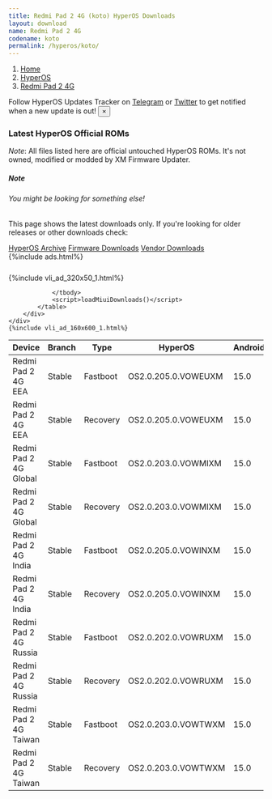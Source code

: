```yaml
---
title: Redmi Pad 2 4G (koto) HyperOS Downloads
layout: download
name: Redmi Pad 2 4G
codename: koto
permalink: /hyperos/koto/
---
```

<nav aria-label="breadcrumb">
    <ol class="breadcrumb">
        <li class="breadcrumb-item"><a href="/">Home</a></li>
        <li class="breadcrumb-item"><a href="/hyperos/">HyperOS</a></li>
        <li class="breadcrumb-item active" aria-current="page"><a href="/hyperos/koto/">Redmi Pad 2 4G</a></li>
    </ol>
</nav>
<div class="alert alert-primary alert-dismissible fade show" role="alert">
    Follow HyperOS Updates Tracker on <a href="https://t.me/MIUIUpdatesTracker" class="alert-link">Telegram</a>
     or <a href="https://twitter.com/MiFwUpdater" class="alert-link">Twitter</a> to get notified when a new update is out!
    <button type="button" class="close" data-dismiss="alert" aria-label="Close">
        <span aria-hidden="true">&times;</span>
    </button>
</div>

### Latest HyperOS Official ROMs
*Note*: All files listed here are official untouched HyperOS ROMs. It's not owned, modified or modded by XM Firmware Updater.
<div class="card">
  <div class="card-body">
    <h5 class="card-title">Note</h5>
    <h6 class="card-subtitle mb-2 text-muted">You might be looking for something else!</h6>
    <p class="card-text">This page shows the latest downloads only.
     If you're looking for older releases or other downloads check:</p>
    <a href="/archive/hyperos/koto/" class="card-link">HyperOS Archive</a>
    <a href="/firmware/koto/" class="card-link">Firmware Downloads</a>
    <a href="/vendor/koto/" class="card-link">Vendor Downloads</a>
  </div>
</div>
{%include ads.html%}
<div class="row justify-content-center">
    <div class="col-10">
        <div class="table-responsive-md" style="margin-top: 25px;">
            {%include vli_ad_320x50_1.html%}
            <table id="miui" class="display dt-responsive nowrap compact table table-striped table-hover table-sm">
                <thead class="thead-dark">
                    <tr>
                        <th data-ref="device">Device</th>
                        <th data-ref="branch">Branch</th>
                        <th data-ref="type">Type</th>
                        <th data-ref="miui">HyperOS</th>
                        <th data-ref="android">Android</th>
                        <th data-ref="size">Size</th>
                        <th data-ref="size">Date</th>
                        <th data-ref="link">Link</th>
                    </tr>
                </thead>
                <tbody>
                <tr><td>Redmi Pad 2 4G EEA</td><td>Stable</td><td>Fastboot</td><td>OS2.0.205.0.VOWEUXM</td><td>15.0</td><td>6.0 GB</td><td>2025-10-14</td><td><a href="/hyperos/koto/stable/OS2.0.205.0.VOWEUXM/">Download</a></td></tr>
<tr><td>Redmi Pad 2 4G EEA</td><td>Stable</td><td>Recovery</td><td>OS2.0.205.0.VOWEUXM</td><td>15.0</td><td>4.5 GB</td><td>2025-10-21</td><td><a href="/hyperos/koto/stable/OS2.0.205.0.VOWEUXM/">Download</a></td></tr>
<tr><td>Redmi Pad 2 4G Global</td><td>Stable</td><td>Fastboot</td><td>OS2.0.203.0.VOWMIXM</td><td>15.0</td><td>6.3 GB</td><td>2025-08-25</td><td><a href="/hyperos/koto/stable/OS2.0.203.0.VOWMIXM/">Download</a></td></tr>
<tr><td>Redmi Pad 2 4G Global</td><td>Stable</td><td>Recovery</td><td>OS2.0.203.0.VOWMIXM</td><td>15.0</td><td>4.5 GB</td><td>2025-08-29</td><td><a href="/hyperos/koto/stable/OS2.0.203.0.VOWMIXM/">Download</a></td></tr>
<tr><td>Redmi Pad 2 4G India</td><td>Stable</td><td>Fastboot</td><td>OS2.0.205.0.VOWINXM</td><td>15.0</td><td>5.4 GB</td><td>2025-09-23</td><td><a href="/hyperos/koto/stable/OS2.0.205.0.VOWINXM/">Download</a></td></tr>
<tr><td>Redmi Pad 2 4G India</td><td>Stable</td><td>Recovery</td><td>OS2.0.205.0.VOWINXM</td><td>15.0</td><td>4.3 GB</td><td>2025-10-13</td><td><a href="/hyperos/koto/stable/OS2.0.205.0.VOWINXM/">Download</a></td></tr>
<tr><td>Redmi Pad 2 4G Russia</td><td>Stable</td><td>Fastboot</td><td>OS2.0.202.0.VOWRUXM</td><td>15.0</td><td>6.7 GB</td><td>2025-09-14</td><td><a href="/hyperos/koto/stable/OS2.0.202.0.VOWRUXM/">Download</a></td></tr>
<tr><td>Redmi Pad 2 4G Russia</td><td>Stable</td><td>Recovery</td><td>OS2.0.202.0.VOWRUXM</td><td>15.0</td><td>4.4 GB</td><td>2025-09-24</td><td><a href="/hyperos/koto/stable/OS2.0.202.0.VOWRUXM/">Download</a></td></tr>
<tr><td>Redmi Pad 2 4G Taiwan</td><td>Stable</td><td>Fastboot</td><td>OS2.0.203.0.VOWTWXM</td><td>15.0</td><td>5.6 GB</td><td>2025-10-21</td><td><a href="/hyperos/koto/stable/OS2.0.203.0.VOWTWXM/">Download</a></td></tr>
<tr><td>Redmi Pad 2 4G Taiwan</td><td>Stable</td><td>Recovery</td><td>OS2.0.203.0.VOWTWXM</td><td>15.0</td><td>4.3 GB</td><td>2025-10-27</td><td><a href="/hyperos/koto/stable/OS2.0.203.0.VOWTWXM/">Download</a></td></tr>

                </tbody>
                <script>loadMiuiDownloads()</script>
            </table>
        </div>
    </div>
    {%include vli_ad_160x600_1.html%}
</div>
